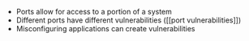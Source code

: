 - Ports allow for access to a portion of a system
- Different ports have different vulnerabilities ([[port vulnerabilities]])
- Misconfiguring applications can create vulnerabilities